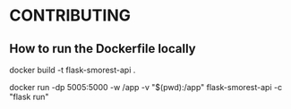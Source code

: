 # CONTRIBUTING

## How to run the Dockerfile locally

docker build -t flask-smorest-api .

docker run -dp 5005:5000 -w /app -v "$(pwd):/app" flask-smorest-api -c "flask run"